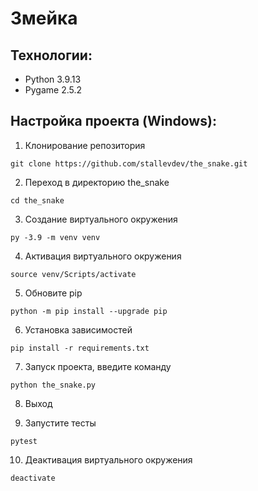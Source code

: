# Змейка

## Технологии:

- Python 3.9.13
- Pygame 2.5.2

## Настройка проекта (Windows):

1. Клонирование репозитория

```
git clone https://github.com/stallevdev/the_snake.git
```

2. Переход в директорию the_snake

```
cd the_snake
```

3. Создание виртуального окружения

```
py -3.9 -m venv venv
```

4. Активация виртуального окружения

```
source venv/Scripts/activate
```

5. Обновите pip

```
python -m pip install --upgrade pip
```

6. Установка зависимостей

```
pip install -r requirements.txt
```

7. Запуск проекта, введите команду

```
python the_snake.py
```

8. Выход

9. Запустите тесты

```
pytest
```

10. Деактивация виртуального окружения

```
deactivate
```
